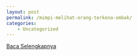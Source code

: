 ```yaml
---
layout: post
permalink: /mimpi-melihat-orang-terkena-ombak/
categories:
    - Uncategorized
---
```


[Baca Selengkapnya](/07)